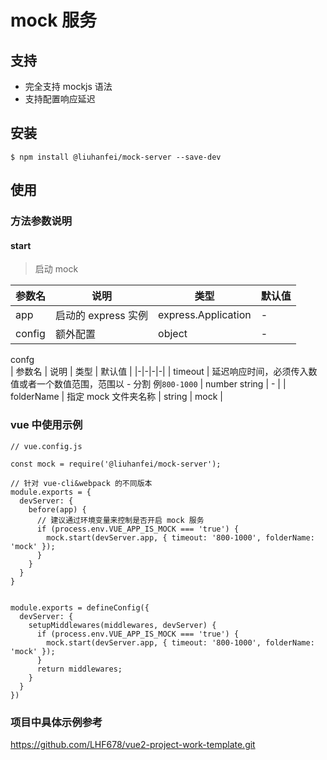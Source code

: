 # mock 服务

## 支持
- 完全支持 mockjs 语法
- 支持配置响应延迟

## 安装
```
$ npm install @liuhanfei/mock-server --save-dev
```

## 使用

### 方法参数说明

#### start
> 启动 mock

| 参数名 | 说明 | 类型 | 默认值 |
|-|-|-|-|
| app | 启动的 express 实例 | express.Application  | - |
| config | 额外配置 | object  | - |

confg <br>
| 参数名 | 说明 | 类型 | 默认值 |
|-|-|-|-|
| timeout | 延迟响应时间，必须传入数值或者一个数值范围，范围以 - 分割 例```800-1000``` | number string  | - |
| folderName | 指定 mock 文件夹名称 | string  | mock |


### vue 中使用示例
```
// vue.config.js

const mock = require('@liuhanfei/mock-server');

// 针对 vue-cli&webpack 的不同版本
module.exports = {
  devServer: {
    before(app) {
      // 建议通过环境变量来控制是否开启 mock 服务
      if (process.env.VUE_APP_IS_MOCK === 'true') {
        mock.start(devServer.app, { timeout: '800-1000', folderName: 'mock' });
      }
    }
  }
}


module.exports = defineConfig({
  devServer: {
    setupMiddlewares(middlewares, devServer) {
      if (process.env.VUE_APP_IS_MOCK === 'true') {
        mock.start(devServer.app, { timeout: '800-1000', folderName: 'mock' });
      }
      return middlewares;
    }
  }
})
```

### 项目中具体示例参考
https://github.com/LHF678/vue2-project-work-template.git
